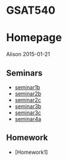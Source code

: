 # GSAT540
# Homepage
Alison 
2015-01-21

Seminars
--------
- [seminar1b](https://github.com/AlisonMcAfee/GSAT540/blob/master/seminar01b.md)
- [seminar2b](https://github.com/AlisonMcAfee/GSAT540/blob/master/seminar02b.md)
- [seminar2c](https://github.com/AlisonMcAfee/GSAT540/blob/master/seminar02c.md)
- [seminar3b](https://github.com/AlisonMcAfee/GSAT540/blob/master/seminar03b.md)
- [seminar3c](https://github.com/AlisonMcAfee/GSAT540/blob/master/seminar03c.md)
- [seminar4a](https://github.com/AlisonMcAfee/GSAT540/blob/master/seminar04a.md)

Homework
--------

- [Homework1]


